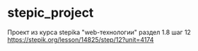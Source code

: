 # stepic_project
 Проект из курса stepika "web-технологии" раздел 1.8 шаг 12 https://stepik.org/lesson/14825/step/12?unit=4174
